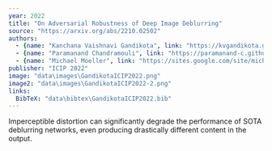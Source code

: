 ```yaml
---
year: 2022
title: "On Adversarial Robustness of Deep Image Deblurring"
source: "https://arxiv.org/abs/2210.02502"
authors:
  - {name: "Kanchana Vaishnavi Gandikota", link: "https://kvgandikota.github.io/"}
  - {name: "Paramanand Chandramouli", link: "https://paramanand-c.github.io/"}
  - {name: "Michael Moeller", link: "https://sites.google.com/site/michaelmoellermath"}
publisher: "ICIP 2022"
image: "data\images\GandikotaICIP2022.png"
image2: "data\images\GandikotaICIP2022-2.png"
links:
  BibTeX: "data\bibtex\GandikotaICIP2022.bib"
---
```

Imperceptible distortion can significantly degrade the performance of SOTA deblurring networks, even producing drastically different content in the output.
